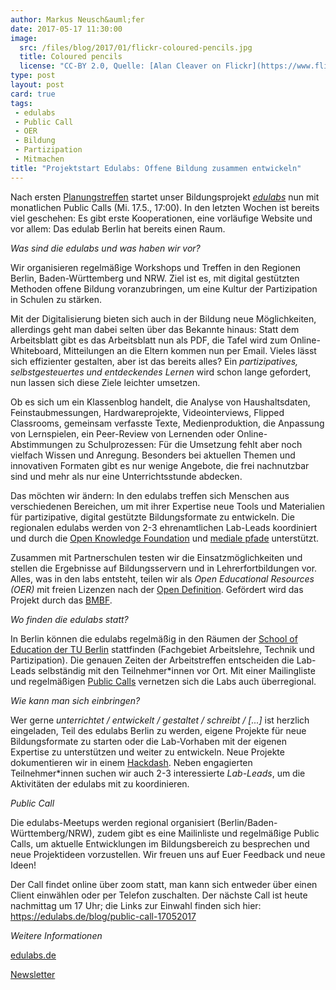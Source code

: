```yaml
---
author: Markus Neusch&auml;fer
date: 2017-05-17 11:30:00
image:
  src: /files/blog/2017/01/flickr-coloured-pencils.jpg
  title: Coloured pencils
  license: "CC-BY 2.0, Quelle: [Alan Cleaver on Flickr](https://www.flickr.com/photos/alancleaver/2380333875/in/photolist-4CkQke-4eVLxs-4eRN3v-d8axLq-efdcc9-9v5KgN-9SFKsW-2UXZzH-JZTDf-cJHYSm-9SCSEg-9SFKGS-9SFKm9-9SCSwV-9SCSPR-9SCSMP-9SCSBF-9SCSGF-9SCSz8-9SFKqA-9rju35-9v2KjM-9Kztfc-cXp2NS-cXp38o-9TcU4D-cXp37d-cXp361-cPgia5-cXp2W5-9v2Ksv-cXp33b-cXp2Xy-pNF7Ku-nTnYHj-4Ee1D6-cXp34E-nAYCr6-oN4pit-9rM5a9-pLU5b-8Hf2rw-cXp2TL-nzdonj-qswGiC-2A4pbV-nzBG4x-dcLd9J-eDE6YX-e8iWy8)"
type: post
layout: post
card: true
tags:
 - edulabs
 - Public Call
 - OER
 - Bildung
 - Partizipation
 - Mitmachen
title: "Projektstart Edulabs: Offene Bildung zusammen entwickeln"
---
```

Nach ersten [Planungstreffen](https://edulabs.de/blog/Review-Planungstreffen-03.05) startet unser Bildungsprojekt _[edulabs](https://www.edulabs.de)_ nun mit monatlichen Public Calls (Mi. 17.5., 17:00). In den letzten Wochen ist bereits viel geschehen: Es gibt erste Kooperationen, eine vorläufige Website und vor allem: Das edulab Berlin hat bereits einen Raum.

*Was sind die edulabs und was haben wir vor?*

Wir organisieren regelmäßige Workshops und Treffen in den Regionen Berlin, Baden-Württemberg und NRW. Ziel ist es, mit digital gestützten Methoden offene Bildung voranzubringen, um eine Kultur der Partizipation in Schulen zu stärken.

Mit der Digitalisierung bieten sich auch in der Bildung neue Möglichkeiten, allerdings geht man dabei selten über das Bekannte hinaus: Statt dem Arbeitsblatt gibt es das Arbeitsblatt nun als PDF, die Tafel wird zum Online-Whiteboard, Mitteilungen an die Eltern kommen nun per Email. Vieles lässt sich effizienter gestalten, aber ist das bereits alles? Ein *partizipatives, selbstgesteuertes und entdeckendes Lernen* wird schon lange gefordert, nun lassen sich diese Ziele leichter umsetzen.

Ob es sich um ein Klassenblog handelt, die Analyse von Haushaltsdaten, Feinstaubmessungen, Hardwareprojekte, Videointerviews, Flipped Classrooms, gemeinsam verfasste Texte, Medienproduktion, die Anpassung von Lernspielen, ein Peer-Review von Lernenden oder Online-Abstimmungen zu Schulprozessen: Für die Umsetzung fehlt aber noch vielfach Wissen und Anregung. Besonders bei aktuellen Themen und innovativen Formaten gibt es nur wenige Angebote, die frei nachnutzbar sind und mehr als nur eine Unterrichtsstunde abdecken.

Das möchten wir ändern: In den edulabs treffen sich Menschen aus verschiedenen Bereichen, um mit ihrer Expertise neue Tools und Materialien für partizipative, digital gestützte Bildungsformate zu entwickeln. Die regionalen edulabs werden von 2-3 ehrenamtlichen Lab-Leads koordiniert und durch die [Open Knowledge Foundation](https://okfn.de/) und [mediale pfade](http://www.medialepfade.de) unterstützt.

Zusammen mit Partnerschulen testen wir die Einsatzmöglichkeiten und stellen die Ergebnisse auf Bildungsservern und in Lehrerfortbildungen vor. Alles, was in den labs entsteht, teilen wir als *Open Educational Resources (OER)* mit freien Lizenzen nach der [Open Definition](http://opendefinition.org/). Gefördert wird das Projekt durch das [BMBF](https://www.bmbf.de).

*Wo finden die edulabs statt?*

In Berlin können die edulabs regelmäßig in den Räumen der [School of Education der TU Berlin](www.setub.tu-berlin.de) stattfinden (Fachgebiet Arbeitslehre, Technik und Partizipation). Die genauen Zeiten der Arbeitstreffen entscheiden die Lab-Leads selbständig mit den Teilnehmer*innen vor Ort. Mit einer Mailingliste und regelmäßigen [Public Calls](https://edulabs.de/blog/public-call-17052017) vernetzen sich die Labs auch überregional.

*Wie kann man sich einbringen?*

Wer gerne _unterrichtet / entwickelt / gestaltet / schreibt / [...]_ ist herzlich eingeladen, Teil des edulabs Berlin zu werden, eigene Projekte für neue Bildungsformate zu starten oder die Lab-Vorhaben mit der eigenen Expertise zu unterstützen und weiter zu entwickeln. Neue Projekte dokumentieren wir in einem [Hackdash](https://edulabs.de/blog/projekte-sammeln). Neben engagierten Teilnehmer*innen suchen wir auch 2-3 interessierte _Lab-Leads_, um die Aktivitäten der edulabs mit zu koordinieren. 

*Public Call*

Die edulabs-Meetups werden regional organisiert (Berlin/Baden-Württemberg/NRW), zudem gibt es eine Mailinliste und regelmäßige Public Calls, um aktuelle Entwicklungen im Bildungsbereich zu besprechen und neue Projektideen vorzustellen. Wir freuen uns auf Euer Feedback und neue Ideen! 

Der Call findet online über zoom statt, man kann sich entweder über einen Client einwählen oder per Telefon zuschalten. Der nächste Call ist heute nachmittag um 17 Uhr; die Links zur Einwahl finden sich hier:
https://edulabs.de/blog/public-call-17052017

*Weitere Informationen*

[edulabs.de](https://www.edulabs.de)

[Newsletter](http://okfn.us5.list-manage.com/subscribe?u=929f1e07936386d34833e20d1&id=9ceae2ed43)
